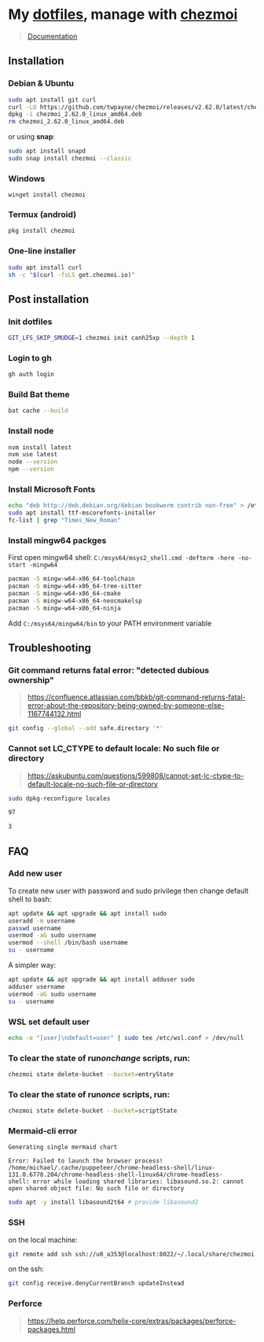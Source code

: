# My [dotfiles](https://github.com/canh25xp/dotfiles), manage with [chezmoi](https://github.com/twpayne/chezmoi)

> [Documentation](https://www.chezmoi.io/)

## Installation

### Debian & Ubuntu

```sh
sudo apt install git curl
curl -LO https://github.com/twpayne/chezmoi/releases/v2.62.0/latest/chezmoi_2.62.0_linux_amd64.deb
dpkg -i chezmoi_2.62.0_linux_amd64.deb
rm chezmoi_2.62.0_linux_amd64.deb
```

or using **snap**:

```sh
sudo apt install snapd
sudo snap install chezmoi --classic
```

### Windows

```pwsh
winget install chezmoi
```

### Termux (android)

```sh
pkg install chezmoi
```

### One-line installer

```sh
sudo apt install curl
sh -c "$(curl -fsLS get.chezmoi.io)"
```

## Post installation

### Init dotfiles

```sh
GIT_LFS_SKIP_SMUDGE=1 chezmoi init canh25xp --depth 1
```

### Login to gh

```sh
gh auth login
```

### Build Bat theme

```sh
bat cache --build
```

### Install node

```sh
nvm install latest
nvm use latest
node --version
npm --version
```

### Install Microsoft Fonts

```sh
echo "deb http://deb.debian.org/debian bookworm contrib non-free" > /etc/apt/sources.list.d/contrib.list
sudo apt install ttf-mscorefonts-installer
fc-list | grep "Times_New_Roman"
```

### Install mingw64 packges

First open mingw64 shell: `C:/msys64/msys2_shell.cmd -defterm -here -no-start -mingw64`

```sh
pacman -S mingw-w64-x86_64-toolchain
pacman -S mingw-w64-x86_64-tree-sitter
pacman -S mingw-w64-x86_64-cmake
pacman -S mingw-w64-x86_64-neocmakelsp
pacman -S mingw-w64-x86_64-ninja
```

Add `C:/msys64/mingw64/bin` to your PATH environment variable

## Troubleshooting

### Git command returns fatal error: "detected dubious ownership"

> https://confluence.atlassian.com/bbkb/git-command-returns-fatal-error-about-the-repository-being-owned-by-someone-else-1167744132.html

```sh
git config --global --add safe.directory '*'
```

### Cannot set LC_CTYPE to default locale: No such file or directory

> https://askubuntu.com/questions/599808/cannot-set-lc-ctype-to-default-locale-no-such-file-or-directory

```sh
sudo dpkg-reconfigure locales

97

3
```

## FAQ

### Add new user

To create new user with password and sudo privilege then change default shell to bash:

```sh
apt update && apt upgrade && apt install sudo
useradd -m username
passwd username
usermod -aG sudo username
usermod --shell /bin/bash username
su - username
```

A simpler way:

```sh
apt update && apt upgrade && apt install adduser sudo
adduser username
usermod -aG sudo username
su - username
```

### WSL set default user

```sh
echo -e "[user]\ndefault=user" | sudo tee /etc/wsl.conf > /dev/null
```

### To clear the state of run*onchange* scripts, run:

```sh
chezmoi state delete-bucket --bucket=entryState
```

### To clear the state of run*once* scripts, run:

```sh
chezmoi state delete-bucket --bucket=scriptState
```

### Mermaid-cli error

```
Generating single mermaid chart

Error: Failed to launch the browser process!
/home/michael/.cache/puppeteer/chrome-headless-shell/linux-131.0.6778.204/chrome-headless-shell-linux64/chrome-headless-
shell: error while loading shared libraries: libasound.so.2: cannot open shared object file: No such file or directory
```

```sh
sudo apt -y install libasound2t64 # provide libasound2
```

### SSH

on the local machine:

```sh
git remote add ssh ssh://u0_a353@localhost:8022/~/.local/share/chezmoi
```

on the ssh:

```sh
git config receive.denyCurrentBranch updateInstead
```

### Perforce

> https://help.perforce.com/helix-core/extras/packages/perforce-packages.html
